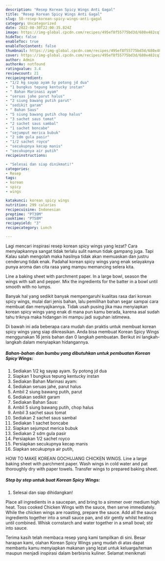 ```yaml
---
description: "Resep Korean Spicy Wings Anti Gagal"
title: "Resep Korean Spicy Wings Anti Gagal"
slug: 50-resep-korean-spicy-wings-anti-gagal
category: Uncategorized
date: 2022-08-30T22:00:35.824Z
image: https://img-global.cpcdn.com/recipes/495ef8f55775bd3d/680x482cq70/korean-spicy-wings-foto-resep-utama.jpg
hideToc: false
enableToc: true
enableTocContent: false
thumbnail: https://img-global.cpcdn.com/recipes/495ef8f55775bd3d/680x482cq70/korean-spicy-wings-foto-resep-utama.jpg
cover: https://img-global.cpcdn.com/recipes/495ef8f55775bd3d/680x482cq70/korean-spicy-wings-foto-resep-utama.jpg
author: Admin
authorAv: notfound
ratingvalue: 3.4
reviewcount: 21
recipeingredient:
- "1/2 kg sayap ayam Sy potong jd dua"
- "1 bungkus tepung kentucky instan"
- " Bahan Marinasi ayam"
- "seruas jahe parut halus"
- "2 siung bawang putih parut"
- "sedikit garam"
- " Bahan Saus"
- "5 siung bawang putih chop halus"
- "3 sachet saus tomat"
- "2 sachet saus sambal"
- "1 sachet boncabe"
- "sejumput merica bubuk"
- "2 sdm gula pasir"
- "1/2 sachet royco"
- "secukupnya kecap manis"
- "secukupnya air putih"
recipeinstructions:

- "Selesai dan siap dinikmati!"
categories:
- Resep
tags:
- korean
- spicy
- wings

katakunci: korean spicy wings 
nutrition: 299 calories
recipecuisine: Indonesian
preptime: "PT39M"
cooktime: "PT58M"
recipeyield: "3"
recipecategory: Lunch

---
```



Lagi mencari inspirasi resep korean spicy wings yang lezat? Cara menyiapkannya sangat tidak terlalu sulit namun tidak gampang juga. Tapi Kalau salah mengolah maka hasilnya tidak akan memuaskan dan justru cenderung tidak enak. Padahal korean spicy wings yang enak selayaknya punya aroma dan cita rasa yang mampu memancing selera kita.


Line a baking sheet with parchment paper. In a large bowl, season the wings with salt and pepper. Mix the ingredients for the batter in a bowl until smooth with no lumps.

Banyak hal yang sedikit banyak mempengaruhi kualitas rasa dari korean spicy wings, mulai dari jenis bahan, lalu pemilihan bahan segar sampai cara membuat dan menyajikannya. Tidak usah pusing jika mau menyiapkan korean spicy wings yang enak di mana pun kamu berada, karena asal sudah tahu triknya maka hidangan ini mampu jadi suguhan istimewa.


Di bawah ini ada beberapa cara mudah dan praktis untuk membuat korean spicy wings yang siap dikreasikan. Anda bisa membuat Korean Spicy Wings menggunakan 16 jenis bahan dan 0 langkah pembuatan. Berikut ini langkah-langkah dalam menyiapkan hidangannya.

<!--inarticleads1-->

##### Bahan-bahan dan bumbu yang dibutuhkan untuk pembuatan Korean Spicy Wings:

1. Sediakan 1/2 kg sayap ayam. Sy potong jd dua
1. Siapkan 1 bungkus tepung kentucky instan
1. Sediakan  Bahan Marinasi ayam:
1. Sediakan seruas jahe, parut halus
1. Ambil 2 siung bawang putih, parut
1. Sediakan sedikit garam
1. Sediakan  Bahan Saus:
1. Ambil 5 siung bawang putih, chop halus
1. Ambil 3 sachet saus tomat
1. Sediakan 2 sachet saus sambal
1. Sediakan 1 sachet boncabe
1. Siapkan sejumput merica bubuk
1. Sediakan 2 sdm gula pasir
1. Persiapkan 1/2 sachet royco
1. Persiapkan secukupnya kecap manis
1. Siapkan secukupnya air putih,


HOW TO MAKE KOREAN GOCHUJANG CHICKEN WINGS. Line a large baking sheet with parchment paper. Wash wings in cold water and pat thoroughly dry with paper towels. Transfer wings to prepared baking sheet. 

<!--inarticleads2-->

##### Step by step untuk buat Korean Spicy Wings:


1. Selesai dan siap dihidangkan!

Place all ingredients in a saucepan, and bring to a simmer over medium high heat. Toss cooked Chicken Wings with the sauce, then serve immediately. While the chicken wings are roasting, prepare the sauce. Add all the sauce ingredients together into a small sauce pan, and stir gently whilst heating until combined. Whisk cornstarch and water together in a small bowl; stir into sauce. 

Terima kasih telah membaca resep yang kami tampilkan di sini. Besar harapan kami, olahan Korean Spicy Wings yang mudah di atas dapat membantu kamu menyiapkan makanan yang lezat untuk keluarga/teman maupun menjadi inspirasi dalam berbisnis kuliner. Selamat menikmati
